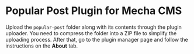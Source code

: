 Popular Post Plugin for Mecha CMS
=================================

Upload the `popular-post` folder along with its contents through the plugin uploader. You need to compress the folder into a ZIP file to simplify the uploading process. After that, go to the plugin manager page and follow the instructions on the **About** tab.